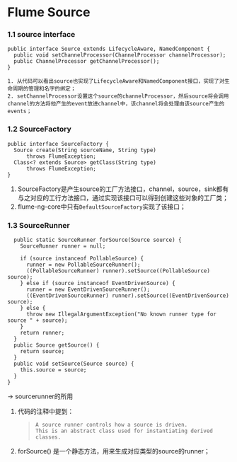 # Flume Source

### 1.1 source interface

```
public interface Source extends LifecycleAware, NamedComponent {
  public void setChannelProcessor(ChannelProcessor channelProcessor);
  public ChannelProcessor getChannelProcessor();
}
```

   	1. 从代码可以看出source也实现了LifecycleAware和NamedComponent接口，实现了对生命周期的管理和名字的绑定；
   	2. setChannelProcessor设置这个source的channelProcessor，然后source将会调用channel的方法将他产生的event放进channel中，该channel将会处理由该source产生的events；

### 1.2 SourceFactory 

```
public interface SourceFactory {
  Source create(String sourceName, String type)
      throws FlumeException;
  Class<? extends Source> getClass(String type)
      throws FlumeException;
}
```

1. SourceFactory是产生source的工厂方法接口，channel，source，sink都有与之对应的工行方法接口，通过实现该接口可以得到创建这些对象的工厂类；
2. flume-ng-core中只有`DefaultSourceFactory`实现了该接口；

### 1.3 SourceRunner

```
  public static SourceRunner forSource(Source source) {
    SourceRunner runner = null;
    
    if (source instanceof PollableSource) {
      runner = new PollableSourceRunner();
      ((PollableSourceRunner) runner).setSource((PollableSource) source);
    } else if (source instanceof EventDrivenSource) {
      runner = new EventDrivenSourceRunner();
      ((EventDrivenSourceRunner) runner).setSource((EventDrivenSource) source);
    } else {
      throw new IllegalArgumentException("No known runner type for source " + source);
    }
    return runner;
  }
  public Source getSource() {
    return source;
  }
  public void setSource(Source source) {
    this.source = source;
  }
}
```

-> sourcerunner的所用

1. 代码的注释中提到：

   > ```
   > A source runner controls how a source is driven.
   > This is an abstract class used for instantiating derived classes.
   > ```

2. forSource() 是一个静态方法，用来生成对应类型的source的runner；